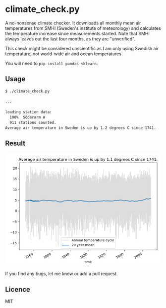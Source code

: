 # climate_check.py

A no-nonsense climate checker. It downloads all monthly mean air temperatures from SMHI (Sweden's institute
of meteorology) and calculates the temperature increase since measurements started. Note that SMHI always
leaves out the last four months, as they are "unverified".

This check might be considered unscientific as I am only using Swedish air temperature, not world-wide air
and ocean temperatures.

You will need to `pip install pandas sklearn`.


## Usage

```bash
$ ./climate_check.py

...

loading station data:
  100%  Söderarm A
  911 stations counted.
Average air temperature in Sweden is up by 1.2 degrees C since 1741.
```

## Result

![climate-unchange](https://raw.githubusercontent.com/highfestiva/climate_check/master/readme-img/climate-unchange.png)

If you find any bugs, let me know or add a pull request.


## Licence

MIT
